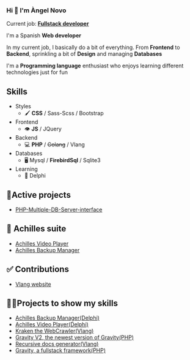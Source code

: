 ### Hi 👋 I'm Àngel Novo
Current job: [**Fullstack developer**](https://www.linkedin.com/in/angel-novo/)

I'm a Spanish **Web developer**  

In my current job, I basically do a bit of everything.
From **Frontend** to **Backend**, sprinkling a bit of **Design** and managing **Databases**

I'm a **Programming language** enthusiast who enjoys learning different technologies just for fun

## Skills   
* Styles
    + 🖌️ **CSS** / Sass-Scss / Bootstrap
* Frontend
    * 👁️ **JS** / JQuery
* Backend
    + 💻 **PHP** / ~~Golang~~ / Vlang 
* Databases
    + 🖥️ Mysql / **FirebirdSql** / Sqlite3
* Learning
    + 🏫 Delphi

## 🔭Active projects
* [PHP-Multiple-DB-Server-interface](https://github.com/Angel-del-dev/PHP-Multiple-DB-Server-interface)


## 💼 Achilles suite
* [Achilles Video Player](https://github.com/Angel-del-dev/Achilles)
* [Achilles Backup Manager](https://github.com/Angel-del-dev/Achilles-Backup-Manager)

## ✅ Contributions
* [Vlang website](https://github.com/vlang/website/pulls?q=author%3AAngel-del-dev)


## 🏃‍♂️Projects to show my skills
* [Achilles Backup Manager(Delphi)](https://github.com/Angel-del-dev/Achilles-Backup-Manager)
* [Achilles Video Player(Delphi)](https://github.com/Angel-del-dev/Achilles)
* [Kraken the WebCrawler(Vlang)](https://github.com/Angel-del-dev/kraken)
* [Gravity V2, the newest version of Gravity(PHP)](https://github.com/Angel-del-dev/Gravity-V2)
* [Recursive docs generator(Vlang)](https://github.com/Angel-del-dev/code_docs_generator)
* [Gravity, a fullstack framework(PHP)](https://github.com/Angel-del-dev/Gravity)
